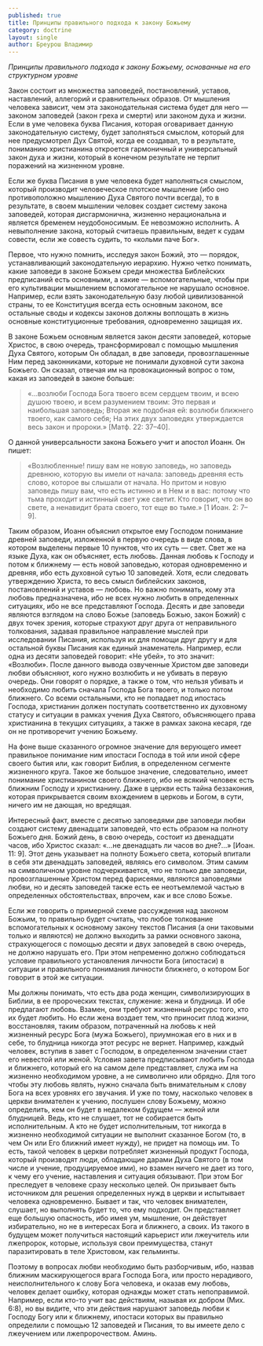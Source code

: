 ```yaml
---
published: true
title: Принципы правильного подхода к закону Божьему
category: doctrine
layout: single
author: Бреурош Владимир
---
```

_Принципы правильного подхода к закону Божьему, основанные на его структурном уровне_

Закон состоит из множества заповедей, постановлений, уставов, наставлений, аллегорий и сравнительных образов. От мышления человека зависит, чем эта законодательная система будет для него — законом заповедей (закон греха и смерти) или законом духа и жизни. Если в уме человека буква Писания, которая оговаривает данную законодательную систему, будет заполняться смыслом, который для нее предусмотрел Дух Святой, когда ее создавал, то в результате, пониманию христианина откроется гармоничный и универсальный закон духа и жизни, который в конечном результате не терпит поражений на жизненном уровне.

Если же буква Писания в уме человека будет наполняться смыслом, который производит человеческое плотское мышление (ибо оно противоположно мышлению Духа Святого почти всегда), то в результате, в своем мышлении человек создает систему закона заповедей, которая дисгармонична, жизненно нерациональна и является бременем неудобоносимым. Ее невозможно исполнить. А невыполнение закона, который считаешь правильным, ведет к судам совести, если же совесть судить, то «кольми паче Бог».

Первое, что нужно помнить, исследуя закон Божий, это — порядок, устанавливающий законодательную иерархию. Нужно четко понимать, какие заповеди в законе Божьем среди множества Библейских предписаний есть основными, а какие — вспомогательные, чтобы при его культивации мышлением вспомогательное не нарушало основное. Например, если взять законодательную базу любой цивилизованной страны, то ее Конституция всегда есть основным законом, все остальные своды и кодексы законов должны воплощать в жизнь основные конституционные требования, одновременно защищая их.

В законе Божьем основным является закон десяти заповедей, которые Христос, в свою очередь, трансформировал с помощью мышления Духа Святого, которым Он обладал, в две заповеди, провозглашенные Ним перед законниками, которые не понимали духовной сути закона Божьего. Он сказал, отвечая им на провокационный вопрос о том, какая из заповедей в законе больше:

> «…возлюби Господа Бога твоего всем сердцем твоим, и всею душою твоею, и всем разумением твоим: Это первая и наибольшая заповедь; Вторая же подобная ей: возлюби ближнего твоего, как самого себя; На этих двух заповедях утверждается весь закон и пророки.» [Матф. 22: 37–40].

О данной универсальности закона Божьего учит и апостол Иоанн. Он пишет:

> «Возлюбленные! пишу вам не новую заповедь, но заповедь древнюю, которую вы имели от начала: заповедь древняя есть слово, которое вы слышали от начала. Но притом и новую заповедь пишу вам, что есть истинно и в Нем и в вас: потому что тьма проходит и истинный свет уже светит. Кто говорит, что он во свете, а ненавидит брата своего, тот еще во тьме.» [1 Иоан. 2: 7–9].

Таким образом, Иоанн объяснил открытое ему Господом понимание древней заповеди, изложенной в первую очередь в виде слова, в котором выделены первые 10 пунктов, что их суть — свет. Свет же на языке Духа, как он объясняет, есть любовь. Данная любовь к Господу и потом к ближнему — есть новой заповедью, которая одновременно и древняя, ибо есть духовной сутью 10 заповедей. Хотя, если следовать утверждению Христа, то весь смысл библейских законов, постановлений и уставов — любовь. Но важно понимать, кому эта любовь предназначена, ибо не всех нужно любить в определенных ситуациях, ибо не все представляют Господа. Десять и две заповеди являются взглядом на слово Божье (заповедь Божью, закон Божий) с двух точек зрения, которые страхуют друг друга от неправильного толкования, задавая правильное направление мыслей при исследовании Писания, используя их для помощи друг другу и для остальной буквы Писания как единый знаменатель. Например, если одна из десяти заповедей говорит: «Не убей», то это значит: «Возлюби». После данного вывода озвученные Христом две заповеди любви объясняют, кого нужно возлюбить и не убивать в первую очередь. Они говорят o порядке, а также о том, что нельзя убивать и необходимо любить сначала Господа Бога твоего, и только потом ближнего. Со всеми остальными, кто не попадает под ипостась Господа, христианин должен поступать соответственно их духовному статусу и ситуации в рамках учения Духа Святого, объясняющего права христианина в текущих ситуациях, а также в рамках закона кесаря, где он не противоречит учению Божьему.

На фоне выше сказанного огромное значение для верующего имеет правильное понимание ним ипостаси Господа в той или иной сфере своего бытия или, как говорит Библия, в определенном сегменте жизненного круга. Такое же большое значение, следовательно, имеет понимание христианином своего ближнего, ибо не всякий человек есть ближним Господу и христианину. Даже в церкви есть тайна беззакония, которая прикрывается своим вхождением в церковь и Богом, в сути, ничего им не дающая, но вредящая.

Интересный факт, вместе с десятью заповедями две заповеди любви создают систему двенадцати заповедей, что есть образом на полноту Божьего дня. Божий день, в свою очередь, состоит из двенадцати часов, ибо Христос сказал: «…не двенадцать ли часов во дне?…» [Иоан. 11: 9]. Этот день указывает на полноту Божьего света, который впитали в себя эти двенадцать заповедей, являясь его символом. Этим самим на символичном уровне подчеркивается, что не только две заповеди, провозглашенные Христом перед фарисеями, являются заповедями любви, но и десять заповедей также есть ее неотъемлемой частью в определенных обстоятельствах, впрочем, как и все слово Божье.

Если же говорить о примерной схеме рассуждения над законом Божьим, то правильно будет считать, что любое толкование вспомогательных к основному закону текстов Писания (а они таковыми только и являются) не должно выходить за рамки основного закона, страхующегося с помощью десяти и двух заповедей в свою очередь, не должно нарушать его. При этом непременно должно соблюдаться условие правильного установления личности Бога (ипостаси) в ситуации и правильного понимания личности ближнего, о котором Бог говорит в этой же ситуации.

Мы должны понимать, что есть два рода женщин, символизирующих в Библии, в ее пророческих текстах, служение: жена и блудница. И обе предлагают любовь. Взамен, они требуют жизненный ресурс того, кто их будет любить. Но если жена воздает тем, что приносит плод жизни, восстановляя, таким образом, потраченный на любовь к ней жизненный ресурс Бога (мужа Божьего), приумножая его в них и в себе, то блудница никогда этот ресурс не вернет. Например, каждый человек, вступив в завет с Господом, в определенном значении стает его невестой или женой. Условия завета предписывают любить Господа и ближнего, который его на самом деле представляет, служа им на жизненно необходимом уровне, а не символично или обрядно. Для того чтобы эту любовь являть, нужно сначала быть внимательным к слову Бога на всех уровнях его звучания. И уже по тому, насколько человек в церкви внимателен к учению, послушен слову Божьему, можно определить, кем он будет в недалеком будущем — женой или блудницей. Ведь, кто не слушает, тот не собирается быть исполнительным. А кто не будет исполнительным, тот никогда в жизненно необходимой ситуации не выполнит сказанное Богом (то, в чем Он или Его ближний имеет нужду), не придет на помощь им. То есть, такой человек в церкви потребляет жизненный продукт Господа, который производят люди, обладающие дарами Духа Святого (в том числе и учение, продуцируемое ими), но взамен ничего не дает из того, к чему его учение, наставления и ситуация обязывают. При этом Бог преследует в человеке сразу несколько целей. Он призывает быть источником для решения определенных нужд в церкви и испытывает человека одновременно. Бывает и так, что человек внимателен, слушает, но выполнять будет то, что ему подходит. Он представляет еще большую опасность, ибо имея ум, мышление, он действует избирательно, но не в интересах Бога и ближнего, а своих. Из такого в будущем может получиться настоящий карьерист или лжеучитель или лжепророк, которые, используя свои преимущества, станут паразитировать в теле Христовом, как гельминты.

Поэтому в вопросах любви необходимо быть разборчивым, ибо, назвав ближним маскирующегося врага Господа Бога, или просто нерадивого, неисполнительного к слову Бога человека, и оказав ему любовь, человек делает ошибку, которая однажды может стать непоправимой. Например, если кто-то учит вас действиям, называя их добром (Мих. 6:8), но вы видите, что эти действия нарушают заповедь любви к Господу Богу или к ближнему, ипостаси которых вы правильно определили с помощью 12 заповедей и Писания, то вы имеете дело с лжеучением или лжепророчеством. Аминь.                                                                    
